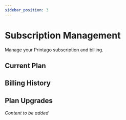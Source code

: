 ```yaml
---
sidebar_position: 3
---
```


# Subscription Management

Manage your Printago subscription and billing.

## Current Plan

## Billing History

## Plan Upgrades

*Content to be added*
